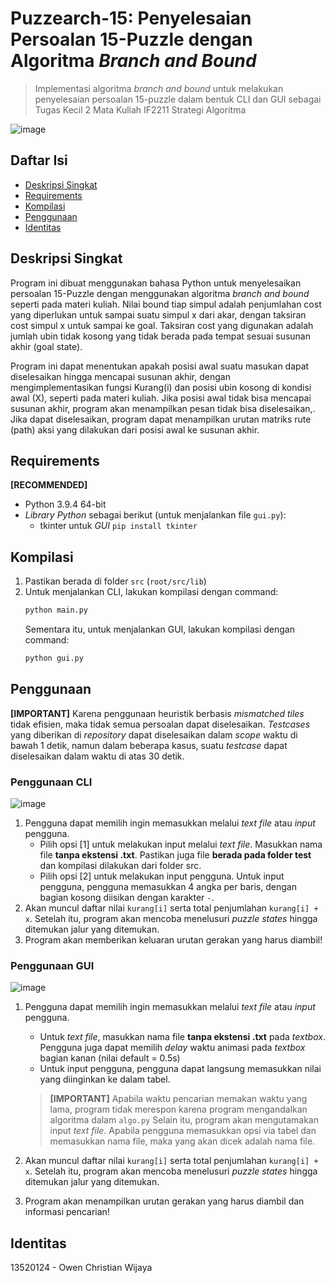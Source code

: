 # Puzzearch-15: Penyelesaian Persoalan 15-Puzzle dengan Algoritma _Branch and Bound_

> Implementasi algoritma _branch and bound_ untuk melakukan penyelesaian persoalan 15-puzzle
> dalam bentuk CLI dan GUI sebagai Tugas Kecil 2 Mata Kuliah IF2211 Strategi Algoritma

![image](https://user-images.githubusercontent.com/71161031/161386483-99b8b578-80fa-40b3-a09a-a9f2bd92a2c9.png)


## Daftar Isi
- [Deskripsi Singkat](#deskripsi-singkat)
- [Requirements](#requirements)
- [Kompilasi](#kompilasi)
- [Penggunaan](#penggunaan)
- [Identitas](#identitas)

## Deskripsi Singkat
Program ini dibuat menggunakan bahasa Python untuk menyelesaikan persoalan 15-Puzzle dengan 
menggunakan algoritma _branch and bound_ seperti pada materi kuliah. Nilai bound tiap 
simpul adalah penjumlahan cost yang diperlukan untuk sampai suatu simpul x dari akar, 
dengan taksiran cost simpul x untuk sampai ke goal. Taksiran cost yang digunakan adalah 
jumlah ubin tidak kosong yang tidak berada pada tempat sesuai susunan akhir (goal state).

Program ini dapat menentukan apakah posisi awal suatu masukan dapat diselesaikan hingga 
mencapai susunan akhir, dengan mengimplementasikan fungsi Kurang(i) dan posisi ubin 
kosong di kondisi awal (X), seperti pada materi kuliah. Jika posisi awal tidak bisa mencapai 
susunan akhir, program akan menampilkan pesan tidak bisa diselesaikan,. Jika dapat 
diselesaikan, program dapat menampilkan urutan matriks rute (path) aksi yang dilakukan dari 
posisi awal ke susunan akhir. 


## Requirements
**[RECOMMENDED]**
- Python 3.9.4 64-bit
- _Library Python_ sebagai berikut (untuk menjalankan file `gui.py`):
    - tkinter untuk _GUI_                `pip install tkinter`


## Kompilasi
1. Pastikan berada di folder `src` (`root/src/lib`)
2. Untuk menjalankan CLI, lakukan kompilasi dengan command:
    ```py
    python main.py
    ```
    Sementara itu, untuk menjalankan GUI, lakukan kompilasi dengan command:
    ```py
    python gui.py
    ```
## Penggunaan
**[IMPORTANT]** Karena penggunaan heuristik berbasis _mismatched tiles_ tidak efisien, maka tidak semua persoalan dapat diselesaikan. _Testcases_ yang diberikan di _repository_ dapat diselesaikan dalam _scope_ waktu di bawah 1 detik, namun dalam beberapa kasus, suatu _testcase_ dapat diselesaikan dalam waktu di atas 30 detik.

### Penggunaan CLI
![image](https://user-images.githubusercontent.com/71161031/161386711-3646e805-dd7e-4c68-bab1-eba1ab94aa17.png)

1. Pengguna dapat memilih ingin memasukkan melalui _text file_ atau _input_ pengguna.
    - Pilih opsi [1] untuk melakukan input melalui _text file_. Masukkan nama file **tanpa ekstensi .txt**. Pastikan juga file **berada pada folder test** dan kompilasi dilakukan dari folder src.
    - Pilih opsi [2] untuk melakukan input pengguna. Untuk input pengguna, pengguna memasukkan 4 angka per baris, dengan bagian kosong diisikan dengan karakter `-`. 
2. Akan muncul daftar nilai `kurang[i]` serta total penjumlahan `kurang[i] + x`. Setelah itu, program akan mencoba menelusuri _puzzle states_ hingga ditemukan jalur yang ditemukan.
3. Program akan memberikan keluaran urutan gerakan yang harus diambil!

### Penggunaan GUI
![image](https://user-images.githubusercontent.com/71161031/161387117-e3e7a3dd-483c-4815-9d5e-47fb23fd55cf.png)
1. Pengguna dapat memilih ingin memasukkan melalui _text file_ atau _input_ pengguna.
    - Untuk _text file_, masukkan nama file **tanpa ekstensi .txt** pada _textbox_. Pengguna juga dapat memilih _delay_ waktu animasi pada _textbox_ bagian kanan (nilai default = 0.5s)
    - Untuk input pengguna, pengguna dapat langsung memasukkan nilai yang diinginkan ke dalam tabel.
    > **[IMPORTANT]** Apabila waktu pencarian memakan waktu yang lama, program tidak merespon karena program mengandalkan algoritma dalam `algo.py`
    > Selain itu, program akan mengutamakan input _text file_. Apabila pengguna memasukkan opsi via tabel dan memasukkan nama file, maka yang akan dicek adalah nama file.
    
2. Akan muncul daftar nilai `kurang[i]` serta total penjumlahan `kurang[i] + x`. Setelah itu, program akan mencoba menelusuri _puzzle states_ hingga ditemukan jalur yang ditemukan.
3. Program akan menampilkan urutan gerakan yang harus diambil dan informasi pencarian!

## Identitas
13520124 - Owen Christian Wijaya
